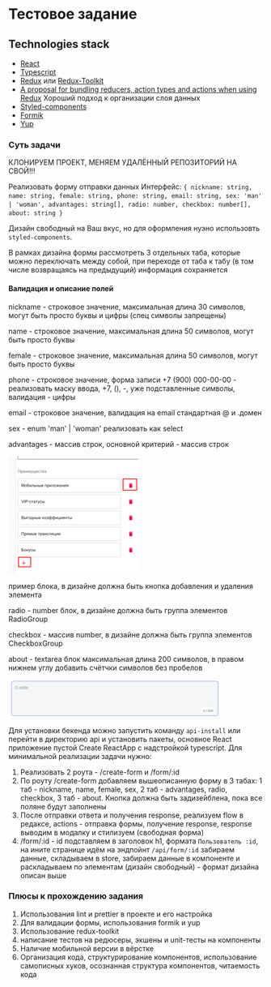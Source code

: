 # Тестовое задание

## Technologies stack
- [React](https://reactjs.org/docs/getting-started.html)
- [Typescript](https://www.typescriptlang.org/docs/home.html)
- [Redux](https://redux.js.org/api/api-reference) или [Redux-Toolkit](https://redux-toolkit.js.org/)
- [A proposal for bundling reducers, action types and actions when using Redux](https://github.com/erikras/ducks-modular-redux) Хороший подход к организации слоя данных
- [Styled-components](https://styled-components.com/)
- [Formik](https://formik.org/)
- [Yup](https://github.com/jquense/yup)

### Суть задачи

КЛОНИРУЕМ ПРОЕКТ, МЕНЯЕМ УДАЛЁННЫЙ РЕПОЗИТОРИЙ НА СВОЙ!!!

Реализовать форму отправки данных
Интерфейс:
`
{
    nickname: string,
    name: string,
    female: string,
    phone: string,
    email: string,
    sex: 'man' | 'woman',
    advantages: string[],
    radio: number,
    checkbox: number[],
    about: string
}
`

Дизайн свободный на Ваш вкус, но для оформления нуэно использовть `styled-components`.

В рамках дизайна формы рассмотреть 3 отдельных таба, которые можно переключать между собой, при переходе от таба к табу (в том числе возвращаясь на предыдущий) информация сохраняется

#### Валидация и описание полей

nickname - строковое значение, максимальная длина 30 символов, могут быть просто буквы и цифры (спец символы запрещены)

name - строковое значение, максимальная длина 50 символов, могут быть просто буквы

female - строковое значение, максимальная длина 50 символов, могут быть просто буквы

phone - строковое значение, форма записи +7 (900) 000-00-00 - реализовать маску ввода, +7, (), -, уже подставленные символы, валидация - цифры

email - строковое значение, валидация на email стандартная @ и .домен

sex - enum 'man' | 'woman' реализовать как select

advantages - массив строк, основной критерий - массив строк

![img.png](img.png)

пример блока, в дизайне должна быть кнопка добавления и удаления элемента

radio - number блок, в дизайне должна быть группа элементов RadioGroup

checkbox - массив number, в дизайне должна быть группа элементов CheckboxGroup

about - textarea блок максимальная длина 200 символов, в правом нижнем углу добавить счётчки символов без пробелов

![img_1.png](img_1.png)

Для установки бекенда можно запустить команду `api-install` или перейти в директорию api и установить пакеты, основное React приложение пустой Create ReactApp с надстройкой typescript.
Для минимальной реализации задачи нужно:
1. Реализовать 2 роута - /create-form и /form/:id
2. По роуту /create-form добавляем вышеописанную форму в 3 табах: 1 таб - nickname, name, female, sex, 2 таб - advantages, radio, checkbox, 3 таб - about. Кнопка должна быть задизейблена, пока все поляне будут заполнены
3. После отправки ответа и получения response, реализуем flow в редаксе, actions - отправка формы, получение response, response выводим в модалку и стилизуем (свободная форма)
4. /form/:id - id подставляем в заголовок h1, формата `Пользователь :id`, на ините странице идём на эндпойнт `/api/form/:id` забираем данные, складываем в store, забираем данные в компоненте и раскладываем по элементам (дизайн свободный) - формат дизайна описан выше

### Плюсы к прохождению задания
1. Использования lint и prettier в проекте и его настройка
2. Для валидации формы, использования formik и yup
3. Использование redux-toolkit
4. написание тестов на редюсеры, экшены и unit-тесты на компоненты
5. Наличие мобильной версии в вёрстке
6. Организация кода, структурирование компонентов, использование самописных хуков, осознанная структура компонентов, читаемость кода 
